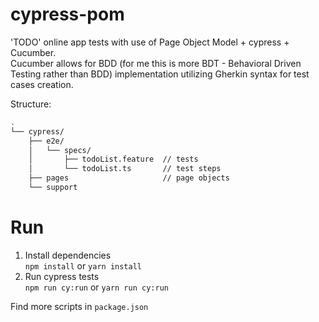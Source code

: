# cypress-pom

'TODO' online app tests with use of Page Object Model + cypress + Cucumber.  
Cucumber allows for BDD (for me this is more BDT - Behavioral Driven Testing rather than BDD) implementation utilizing Gherkin syntax for test cases creation.

Structure:

```bash
.
└── cypress/
    ├── e2e/
    │   └── specs/
    │       ├── todoList.feature  // tests
    │       └── todoList.ts       // test steps
    ├── pages                     // page objects
    └── support
```

# Run

1. Install dependencies  
   `npm install` or `yarn install`
2. Run cypress tests  
   `npm run cy:run` or `yarn run cy:run`

Find more scripts in `package.json`
